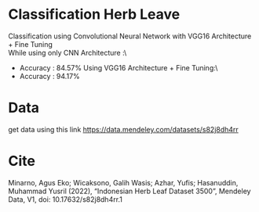 # Classification Herb Leave
Classification using Convolutional Neural Network with VGG16 Architecture + Fine Tuning\
While using only CNN Architecture :\
- Accuracy : 84.57%
Using VGG16 Architecture + Fine Tuning:\
- Accuracy : 94.17%
# Data
get data using this link https://data.mendeley.com/datasets/s82j8dh4rr
# Cite 
Minarno, Agus Eko; Wicaksono, Galih Wasis; Azhar, Yufis; Hasanuddin, Muhammad Yusril (2022), “Indonesian Herb Leaf Dataset 3500”, Mendeley Data, V1, doi: 10.17632/s82j8dh4rr.1

